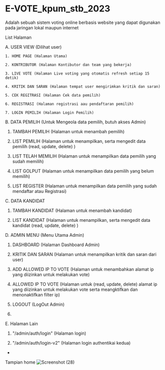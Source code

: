 # E-VOTE_kpum_stb_2023

Adalah sebuah sistem voting online berbasis website yang dapat digunakan pada jaringan lokal maupun internet

List Halaman

A. USER VIEW (Dilihat user)

    1. HOME PAGE (Halaman Utama)
    
    2. KONTRIBUTOR (Halaman Kontibutor dan team yang bekerja)
    
    3. LIVE VOTE (Halaman Live voting yang otomatis refresh setiap 15 detik)
    
    4. KRITIK DAN SARAN (Halaman tempat user mengirimkan kritik dan saran)
    
    5. CEK REGITRASI (Halaman Cek data pemilih)
    
    6. REGISTRASI (Halaman registrasi aau pendaftaran pemilih)
    
    7. LOGIN PEMILIH (Halaman Login Pemilih)

    
    
B. DATA PEMILIH (Untuk Mengeola data pemilih, butuh akses Admin)

   1. TAMBAH PEMILIH (Halaman untuk menambah pemilih)
    
   2. LIST PEMILIH (Halaman untuk menampilkan, serta mengedit data pemilih (read, update, delete) )
    
   3. LIST TELAH MEMILIH (Halaman untuk menampilkan data pemilih yang sudah memilih)
    
   4. LIST GOLPUT (Halaman untuk menampilkan data pemilih yang belum memilih)
    
   5. LIST REGISTER (Halaman untuk menampilkan data pemilih yang sudah mendaftar atau Registrasi)
    

C. DATA KANDIDAT
    
   1. TAMBAH KANDIDAT (Halaman untuk menambah kandidat)
    
   2. LIST KANDIDAT (Halaman untuk menampilkan, serta mengedit data kandidat (read, update, delete) )
    
      
D. ADMIN MENU (Menu Utama Admin)
    
   1. DASHBOARD (Halaman Dashboard Admin)
    
   2. KRITIK DAN SARAN (Halaman untuk menampilkan kritik dan saran dari user)
    
   3. ADD ALLOWED IP TO VOTE (Halaman untuk menambahkan alamat ip yang diizinkan untuk melakukan vote)
    
   4. ALLOWED IP TO VOTE (Halaman untuk (read, update, delete) alamat ip yang diizinkan untuk melakukan vote serta meangktifkan dan menonaktifkan filter ip)
    
   5. LOGOUT (LogOut Admin)
   6. 

E. Halaman Lain

   1. "/admin/auth/login" (Halaman login)
    
   1. "/admin/auth/login-v2" (Halaman login authentikai kedua)
    

- 
Tampian home
![Screenshot (28)](https://github.com/affalximam/E-VOTE_kpum_stb_2023/assets/62225185/e30c1b74-592c-4d0f-b585-7a6d65efc73b)


